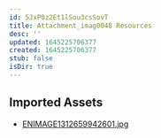 ```yaml
---
id: 5JxP0z2Et1lSou3csSovT
title: Attachment_imag0048 Resources
desc: ''
updated: 1645225706377
created: 1645225706377
stub: false
isDir: true
---
```

## Imported Assets
- [ENIMAGE1312659942601.jpg](/assets/enimage1312659942601.jpg)
